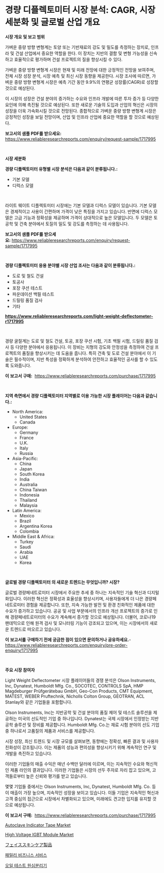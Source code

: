 <p><h1>경량 디플렉토미터 시장 분석: CAGR, 시장 세분화 및 글로벌 산업 개요</h1></p><p><strong>시장 개요 및 보고 범위</strong></p>
<p><p>가벼운 중량 방향 변형계는 토양 또는 기반재료의 강도 및 밀도를 측정하는 장치로, 인프라 및 건설 산업에서 중요한 역할을 한다. 이 장치는 지반의 결함 및 변형 가능성을 신속하고 효율적으로 평가하며 건설 프로젝트의 질을 향상시킬 수 있다. </p><p>가벼운 중량 방향 변형계 시장은 현재 및 미래 전망에 대한 긍정적인 전망을 보여주며, 전체 시장 성장 분석, 시장 예측 및 최신 시장 동향을 제공한다. 시장 조사에 따르면, 가벼운 중량 방향 변형계 시장은 예측 기간 동안 9.9%의 연평균 성장률(CAGR)로 성장할 것으로 예상된다.</p><p>이 시장의 성장은 건설 분야의 증가하는 수요와 인프라 개발에 따른 투자 증가 등 다양한 요인에 의해 촉진될 것으로 예상된다. 또한 새로운 기술의 도입과 산업의 혁신은 시장의 성장을 더욱 가속화시킬 것으로 전망된다. 종합적으로 가벼운 중량 방향 변형계 시장은 긍정적인 성장을 보일 전망이며, 산업 및 인프라 산업에 중요한 역할을 할 것으로 예상된다.</p></p>
<p><strong>보고서의 샘플 PDF를 받으세요:</strong> <a href="https://www.reliableresearchreports.com/enquiry/request-sample/1717995">https://www.reliableresearchreports.com/enquiry/request-sample/1717995</a></p>
<p>&nbsp;</p>
<p><strong>시장 세분화</strong></p>
<p><strong>경량 디플렉토미터 유형별 시장 분석은 다음과 같이 분류됩니다.:</strong></p>
<p><ul><li>기본 모델</li><li>디럭스 모델</li></ul></p>
<p>&nbsp;</p>
<p><p>라이트 웨이트 디플렉토미터 시장에는 기본 모델과 디럭스 모델이 있습니다. 기본 모델은 경제적이고 사용이 간편하며 가격이 낮은 특징을 가지고 있습니다. 반면에 디럭스 모델은 고급 기능과 정확성을 제공하며 가격이 상대적으로 높은 모델입니다. 두 모델은 토공학 및 건축 분야에서 토질의 밀도 및 강도를 측정하는 데 사용됩니다.</p></p>
<p><strong>보고서의 샘플 PDF를 받으세요:</strong>&nbsp;<a href="https://www.reliableresearchreports.com/enquiry/request-sample/1717995">https://www.reliableresearchreports.com/enquiry/request-sample/1717995</a></p>
<p>&nbsp;</p>
<p><strong> 경량 디플렉토미터 응용 분야별 시장 산업 조사는 다음과 같이 분류됩니다.:</strong></p>
<p><ul><li>도로 및 철도 건설</li><li>토공사</li><li>포장 쿠션 테스트</li><li>파운데이션 백필 테스트</li><li>드릴링 품질 검사</li><li>기타</li></ul></p>
<p><strong><a href="https://www.reliableresearchreports.com/light-weight-deflectometer-r1717995">https://www.reliableresearchreports.com/light-weight-deflectometer-r1717995</a></strong></p>
<p>&nbsp;</p>
<p><p>경량 굴절계는 도로 및 철도 건설, 토공, 포장 쿠션 시험, 기초 백필 시험, 드릴링 품질 검사 등 다양한 분야에서 응용됩니다. 이 장비는 지형의 강도와 안정성을 측정하여 건설 프로젝트의 품질을 향상시키는 데 도움을 줍니다. 특히 건축 및 도로 건설 분야에서 이 기술은 필수적이며, 지반 특성을 정확하게 분석하여 안전하고 효율적인 공사를 할 수 있도록 도와줍니다.</p></p>
<p><strong>이 보고서 구매:</strong>&nbsp; <a href="https://www.reliableresearchreports.com/purchase/1717995">https://www.reliableresearchreports.com/purchase/1717995</a></p>
<p>&nbsp;</p>
<p><strong>지역 측면에서 경량 디플렉토미터 지역별로 이용 가능한 시장 플레이어는 다음과 같습니다.:</strong></p>
<p><ul>
    <li>
        North America:
        <ul>
            <li>United States</li>
            <li>Canada</li>
        </ul>
    </li>
    <li>
        Europe:
        <ul>
            <li>Germany</li>
            <li>France</li>
            <li>U.K.</li>
            <li>Italy</li>
            <li>Russia</li>
        </ul>
    </li>
    <li>
        Asia-Pacific:
        <ul>
            <li>China</li>
            <li>Japan</li>
            <li>South Korea</li>
            <li>India</li>
            <li>Australia</li>
            <li>China Taiwan</li>
            <li>Indonesia</li>
            <li>Thailand</li>
            <li>Malaysia</li>
        </ul>
    </li>
    <li>
        Latin America:
        <ul>
            <li>Mexico</li>
            <li>Brazil</li>
            <li>Argentina Korea</li>
            <li>Colombia</li>
        </ul>
    </li>
    <li>
        Middle East & Africa:
        <ul>
            <li>Turkey</li>
            <li>Saudi</li>
            <li>Arabia</li>
            <li>UAE</li>
            <li>Korea</li>
        </ul>
    </li>
    </ul></p>
<p>&nbsp;</p>
<p><strong>글로벌 경량 디플렉토미터 의 새로운 트렌드는 무엇입니까? 시장?</strong></p>
<p><p>글로벌 경량페네트로미터 시장에서 주요한 추세 중 하나는 지속적인 기술 혁신과 디지털화입니다. 이러한 혁신은 정확성과 효율성을 향상시키며, 사용자들에게 더 나은 경량페네트로미터 경험을 제공합니다. 또한, 지속 가능한 발전 및 환경 친화적인 제품에 대한 수요가 증가하고 있습니다. 공공 및 사업 부문에서의 인프라 개선 프로젝트의 증가로 인해 경량페네트로미터의 수요가 계속해서 증가할 것으로 예상됩니다. 더불어, 코로나19 팬데믹으로 인해 원격 검사 및 모니터링 기능이 강조되고 있으며, 이는 시장에서의 새로운 트렌드로 떠오르고 있습니다.</p></p>
<p><strong>이 보고서를 구매하기 전에 궁금한 점이 있으면 문의하거나 공유하세요.</strong>- <a href="https://www.reliableresearchreports.com/enquiry/pre-order-enquiry/1717995">https://www.reliableresearchreports.com/enquiry/pre-order-enquiry/1717995</a></p>
<p>&nbsp;</p>
<p><strong>주요 시장 참여자</strong></p>
<p><p>Light Weight Deflectometer 시장 플레이어들의 경쟁 분석은 Olson Instruments, Inc, Dynatest, Humboldt Mfg. Co., SOCOTEC, CONTROLS SpA, HMP Magdeburger Prüfgerätebau GmbH, Geo-Con Products, CMT Equipment, MATEST, WEBER Pruftechnik, Nicholls Colton Group, GEOTRAN, ACL Stanlay와 같은 기업들을 포함합니다. </p><p>Olson Instruments, Inc는 지반공학 및 건설 분야의 품질 제어 및 테스트 솔루션을 제공하는 미국의 선도적인 기업 중 하나입니다. Dynatest는 국제 시장에서 인정받는 지반 공학 솔루션 및 장비를 제공합니다. Humboldt Mfg. Co.는 재료 시험 분야의 선도 기업 중 하나로서 고품질의 제품과 서비스를 제공합니다.</p><p>시장 성장, 최신 트렌드 및 시장 규모를 살펴보면, 동향에는 정확성, 빠른 결과 및 사용자 친화성이 강조됩니다. 이는 제품의 성능과 편의성을 향상시키기 위해 계속적인 연구 및 개발을 촉진하고 있습니다.</p><p>이러한 기업들의 매출 수익은 매년 수백만 달러에 이르며, 이는 지속적인 수요와 혁신적인 제품 라인의 결과입니다. 이러한 기업들은 시장의 선두 주자로 자리 잡고 있으며, 고객들로부터 높은 신뢰와 평가를 받고 있습니다.</p><p>몇몇 기업들 중에서는 Olson Instruments, Inc, Dynatest, Humboldt Mfg. Co. 등이 매출이 가장 높으며, 지속적인 성장을 보이고 있습니다. 이들 기업은 지속적인 혁신과 고객 중심의 접근으로 시장에서 차별화되고 있으며, 미래에도 견고한 입지를 유지할 것으로 예상됩니다.</p></p>
<p><strong>이 보고서 구매:</strong>&nbsp;&nbsp;<a href="https://www.reliableresearchreports.com/purchase/1717995">https://www.reliableresearchreports.com/purchase/1717995</a></p>
<p><p><a href="https://issuu.com/reportprime-2/docs/autoclave-indicator-tape-market-size-2030.pptx">Autoclave Indicator Tape Market</a></p><p><a href="https://pretty-mail-caf.notion.site/High-Voltage-IGBT-Module-Market-Analysis-Its-CAGR-Market-Segmentation-and-Global-Industry-Overview-c914c0cdc94c4c95885aebd1adfbe1ab">High Voltage IGBT Module Market</a></p><p><a href="https://github.com/ycmtqqhvk3273/Market-Research-Report-List-1/blob/main/396960727630.md">フェイススキンケア製品</a></p><p><a href="https://github.com/ZacharyScthmitt4465/Market-Research-Report-List-1/blob/main/494415725236.md">패밀리 비즈니스 서비스</a></p><p><a href="https://github.com/lkwggful07722/Market-Research-Report-List-1/blob/main/115213925235.md">오일 테스트 원심분리기</a></p></p>